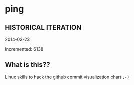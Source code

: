 # ping

## HISTORICAL ITERATION
2014-03-23

Incremented: 6138

## What is this?? 
Linux skills to hack the github commit visualization chart `;-)`
